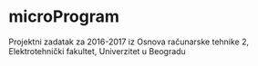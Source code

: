 # microProgram
Projektni zadatak za 2016-2017 iz Osnova računarske tehnike 2, Elektrotehnički fakultet, Univerzitet u Beogradu
